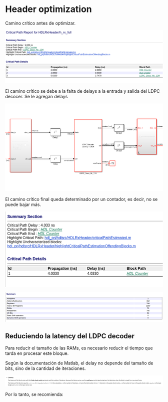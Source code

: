# Header optimization

Camino crítico antes de optimizar.

![Alt text](images/critical_path_pre_opt.png)

El camino crítico se debe a la falta de delays a la entrada y salida del LDPC decocer. Se le agregan delays

![Alt text](images/ldpc_delays.png)

El camino crítico final queda determinado por un contador, es decir, no se puede bajar más.

![Alt text](images/critical_path_final.png)

![Alt text](images/utilization.png)

## Reduciendo la latency del LDPC decoder

Para reducir el tamaño de las RAMs, es necesario reducir el tiempo que tarda en procesar este bloque.

Según la documentación de Matlab, el delay no depende del tamaño de bits, sino de la cantidad de iteraciones.

![Alt text](images/latency.png)

Por lo tanto, se recomienda:

